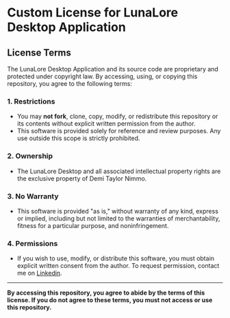 # Custom License for LunaLore Desktop Application

## License Terms

The LunaLore Desktop Application and its source code are proprietary and protected under copyright law. By accessing, using, or copying this repository, you agree to the following terms:

### **1. Restrictions**
- You may **not fork**, clone, copy, modify, or redistribute this repository or its contents without explicit written permission from the author.
- This software is provided solely for reference and review purposes. Any use outside this scope is strictly prohibited.

### **2. Ownership**
- The LunaLore Desktop and all associated intellectual property rights are the exclusive property of Demi Taylor Nimmo.

### **3. No Warranty**
- This software is provided "as is," without warranty of any kind, express or implied, including but not limited to the warranties of merchantability, fitness for a particular purpose, and noninfringement.

### **4. Permissions**
- If you wish to use, modify, or distribute this software, you must obtain explicit written consent from the author. To request permission, contact me on [Linkedin](https://www.linkedin.com/in/demi-taylor-nimmo-bb320b40/).

---

**By accessing this repository, you agree to abide by the terms of this license. If you do not agree to these terms, you must not access or use this repository.**
